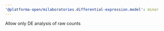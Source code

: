 ```yaml
---
'@platforma-open/milaboratories.differential-expression.model': minor
---
```


Allow only DE analysis of raw counts
